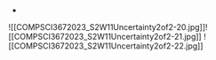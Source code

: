 - 
![[COMPSCI3672023_S2W11Uncertainty2of2-20.jpg]]![[COMPSCI3672023_S2W11Uncertainty2of2-21.jpg]]
![[COMPSCI3672023_S2W11Uncertainty2of2-22.jpg]]
